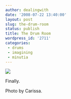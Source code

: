 ```yaml
---
author: dealingwith
date: '2008-07-22 13:40:00'
layout: post
slug: the-drum-room
status: publish
title: The Drum Room
wordpress_id: '2711'
categories:
 - drums
 - imagining
 - minutia
---
```


![]({{site.url}}/assets/2008/07/drums.jpg)

Finally.

Photo by Carissa.
